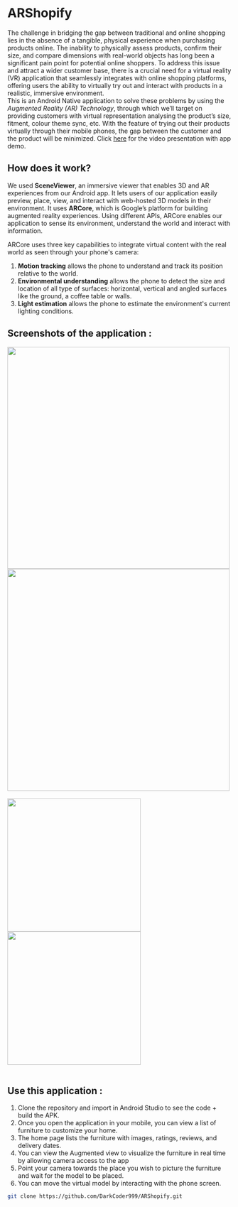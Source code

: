 # ARShopify
The challenge in bridging the gap between traditional and online shopping lies in the absence of a tangible, physical experience when purchasing products online. The inability to physically assess products, confirm their size, and compare dimensions with real-world objects has long been a significant pain point for potential online shoppers. To address this issue and attract a wider customer base, there is a crucial need for a virtual reality (VR) application that seamlessly integrates with online shopping platforms, offering users the ability to virtually try out and interact with products in a realistic, immersive environment. <br/>
This is an Android Native application to solve these problems by using the _Augmented Reality (AR) Technology_, through which we’ll target on providing customers with virtual representation analysing the product’s size, fitment, colour theme sync, etc. With the feature of trying out their products virtually through their mobile phones, the gap between the customer and the product will be minimized.
Click [here](https://drive.google.com/file/d/1LqirPYSA4JqUgt2ROEXNXmGqC4jjVolH/view?usp=sharing) for the video presentation with app demo.

## How does it work?
We used **SceneViewer**, an immersive viewer that enables 3D and AR experiences from our Android app. It lets users of our application easily preview, place, view, and interact with web-hosted 3D models in their environment. It uses **ARCore**, which is Google’s platform for building augmented reality experiences. Using different APIs, ARCore enables our application to sense its environment, understand the world and interact with information.

ARCore uses three key capabilities to integrate virtual content with the real world as seen through your phone's camera:
1. **Motion tracking** allows the phone to understand and track its position relative to the world.
2. **Environmental understanding** allows the phone to detect the size and location of all type of surfaces: horizontal, vertical and angled surfaces like the ground, a coffee table or walls.
3. **Light estimation** allows the phone to estimate the environment's current lighting conditions.

## Screenshots of the application :
<img src="https://github.com/DarkCoder999/ARShopify/assets/105630771/cb2746d2-d0de-4708-975a-1cf2a7121943" height="500"> 
<img src="https://github.com/DarkCoder999/ARShopify/assets/105630771/3cc38b57-9492-4b67-a3d2-d3d7ade26201" height="500"> <br><br>
<img src="https://github.com/DarkCoder999/ARShopify/assets/105630771/a7ca7cf1-d3de-4fd3-9347-d69229a950e5" height="300"> 
<img src="https://github.com/DarkCoder999/ARShopify/assets/105630771/38984c65-b7f2-4eea-a29a-e2c5e8d6f4f2" height="300"> <br><br> 

## Use this application : 
1) Clone the repository and import in Android Studio to see the code + build the APK.
2) Once you open the application in your mobile, you can view a list of furniture to customize your home.
3) The home page lists the furniture with images, ratings,  reviews, and delivery dates. 
4) You can view the Augmented view to visualize the furniture in real time by allowing camera access to the app
5) Point your camera towards the place you wish to picture the furniture and wait for the model to be placed.
6) You can move the virtual model by interacting with the phone screen.

```bash
git clone https://github.com/DarkCoder999/ARShopify.git
```
